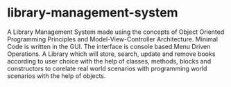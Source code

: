 # library-management-system
 A Library Management System made using the concepts of Object Oriented Programming Principles and Model-View-Controller Architecture. Minimal Code is written in the GUI. The interface is console based.Menu Driven Operations. A Library which will store, search, update and remove books according to user choice with the help of classes, methods, blocks and constructors to corelate real world scenarios with programming world scenarios with the help of objects.
